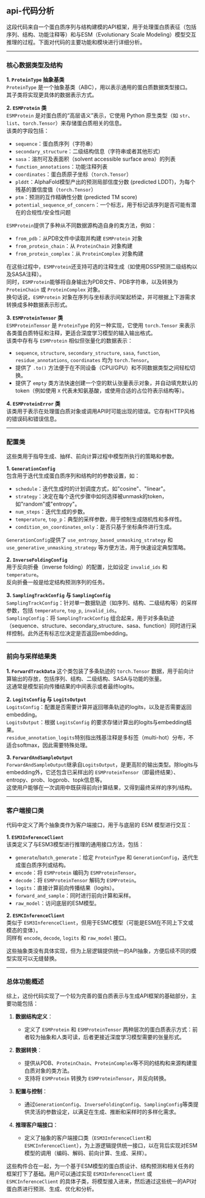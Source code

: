 ## api-代码分析
这段代码来自一个蛋白质序列与结构建模的API框架，用于处理蛋白质表征（包括序列、结构、功能注释等）和与ESM（Evolutionary Scale Modeling）模型交互推理的过程。下面对代码的主要功能和模块进行详细分析。

---

### 核心数据类型及结构

**1. `ProteinType` 抽象基类**  
`ProteinType` 是一个抽象基类（ABC），用以表示通用的蛋白质数据类型接口。  
其子类将实现更具体的数据表示方式。

**2. `ESMProtein` 类**  
`ESMProtein` 是对蛋白质的“高层语义”表示，它使用 Python 原生类型（如 `str`、`list`、`torch.Tensor`）来存储蛋白质相关的信息。  
该类的字段包括：
- `sequence`：蛋白质序列（字符串）
- `secondary_structure`：二级结构信息（字符串或者其他形式）
- `sasa`：溶剂可及表面积（solvent accessible surface area）的列表
- `function_annotations`：功能注释列表
- `coordinates`：蛋白质原子坐标（`torch.Tensor`）
- `plddt`：AlphaFold模型产出的预测局部信度分数 (predicted LDDT)，为每个残基的置信度值（`torch.Tensor`）
- `ptm`：预测的互作精确性分数 (predicted TM score)
- `potential_sequence_of_concern`：一个标志，用于标记该序列是否可能有潜在的合规性/安全性问题

`ESMProtein`提供了多种从不同数据源构造自身的类方法，例如：  
- `from_pdb`：从PDB文件中读取并构建 `ESMProtein` 对象  
- `from_protein_chain`：从 `ProteinChain` 对象构建  
- `from_protein_complex`：从 `ProteinComplex` 对象构建  

在这些过程中，`ESMProtein`还支持可选的注释生成（如使用DSSP预测二级结构以及SASA注释）。  
同时，`ESMProtein`能够将自身输出为PDB文件、PDB字符串，以及转换为 `ProteinChain` 或 `ProteinComplex` 对象。  
换句话说，`ESMProtein` 对象在序列与坐标表示间架起桥梁，并可根据上下游需求转换成多种数据表示形式。

**3. `ESMProteinTensor` 类**  
`ESMProteinTensor` 是 `ProteinType` 的另一种实现，它使用 `torch.Tensor` 来表示各类蛋白质特征和注释，更适合深度学习模型的输入输出格式。  
该类中存有与 `ESMProtein` 相似但张量化的数据表示：
- `sequence`, `structure`, `secondary_structure`, `sasa`, `function`, `residue_annotations`, `coordinates` 均为 `torch.Tensor`。
- 提供了 `.to()` 方法便于在不同设备（CPU/GPU）和不同数据类型之间轻松切换。  
- 提供了 `empty` 类方法快速创建一个空的默认张量表示对象，并自动填充默认的 token（例如使用 `X` 代表未知氨基酸，或使用合适的占位符表示结构等）。

**4. `ESMProteinError` 类**  
该类用于表示在处理蛋白质对象或调用API时可能出现的错误。它存有HTTP风格的错误码和错误信息。

---

### 配置类

这些类用于指导生成、抽样、前向计算过程中模型所执行的策略和参数。

**1. `GenerationConfig`**  
包含用于迭代生成蛋白质序列和结构时的参数设置，如：  
- `schedule`：迭代生成时的计划调度方式，如"cosine"、"linear"。  
- `strategy`：决定在每个迭代步骤中如何选择被unmask的token，如"random"或"entropy"。  
- `num_steps`：迭代生成的步数。  
- `temperature`, `top_p`：典型的采样参数，用于控制生成随机性和多样性。  
- `condition_on_coordinates_only`：是否只基于坐标条件进行生成。

`GenerationConfig`提供了 `use_entropy_based_unmasking_strategy` 和 `use_generative_unmasking_strategy` 等方便方法，用于快速设定典型策略。

**2. `InverseFoldingConfig`**  
用于反向折叠（inverse folding）的配置，比如设定 `invalid_ids` 和 `temperature`。  
反向折叠一般是给定结构预测序列的任务。

**3. `SamplingTrackConfig` 与 `SamplingConfig`**  
`SamplingTrackConfig`：针对单一数据轨迹（如序列、结构、二级结构等）的采样参数，包括 `temperature`, `top_p`, `invalid_ids`。  
`SamplingConfig`：将 `SamplingTrackConfig` 组合起来，用于对多条轨迹（sequence、structure、secondary_structure、sasa、function）同时进行采样控制。此外还有标志位决定是否返回embedding。

---

### 前向与采样结果类

**1. `ForwardTrackData`**
这个类包装了多条轨迹的 `torch.Tensor` 数据，用于前向计算输出的存放，包括序列、结构、二级结构、SASA与功能的张量。  
这通常是模型前向传播结果的中间表示或者最终logits。

**2. `LogitsConfig` 与 `LogitsOutput`**  
`LogitsConfig`：配置是否需要计算并返回哪条轨迹的logits，以及是否需要返回embedding。  
`LogitsOutput`：根据 `LogitsConfig` 的要求存储计算出的logits与embedding结果。  
`residue_annotation_logits`特别指出残基注释是多标签（multi-hot）分布，不适合softmax，因此需要特殊处理。

**3. `ForwardAndSampleOutput`**  
`ForwardAndSampleOutput`继承自`LogitsOutput`，是更高阶的输出类型。除logits与embedding外，它还包含已采样出的 `ESMProteinTensor`（即最终结果）、entropy、prob、logprob、topk信息等。  
这使用户能够在一次调用中既获得前向计算结果，又得到最终采样的序列/结构。

---

### 客户端接口类

代码中定义了两个抽象类作为客户端接口，用于与底层的 ESM 模型进行交互：

**1. `ESM3InferenceClient`**  
该类定义了与ESM3模型进行推理的通用接口方法，包括：  
- `generate`/`batch_generate`：给定 `ProteinType` 和 `GenerationConfig`，迭代生成蛋白质序列或结构。  
- `encode`：将 `ESMProtein` 编码为 `ESMProteinTensor`。  
- `decode`：将 `ESMProteinTensor` 解码为 `ESMProtein`。  
- `logits`：直接计算前向传播结果（logits）。  
- `forward_and_sample`：同时进行前向计算和采样。  
- `raw_model`：访问底层的ESM模型。

**2. `ESMCInferenceClient`**  
类似于 `ESM3InferenceClient`，但用于ESMC模型（可能是ESM在不同上下文或模态的变体）。  
同样有 `encode`, `decode`, `logits` 和 `raw_model` 接口。

这些抽象类没有具体实现，但为上层逻辑提供统一的API抽象，方便后续不同的模型实现可以无缝替换。

---

### 总体功能概述

综上，这份代码实现了一个较为完善的蛋白质表示与生成API框架的基础部分，主要功能包括：

1. **数据结构定义**：  
   - 定义了 `ESMProtein` 和 `ESMProteinTensor` 两种层次的蛋白质表示方式：前者较为抽象和人类可读，后者更接近深度学习模型需要的张量形式。

2. **数据转换**：  
   - 提供从PDB、`ProteinChain`、`ProteinComplex`等不同的结构和来源构建蛋白质对象的类方法。
   - 支持将 `ESMProtein` 转换为 `ESMProteinTensor`，并反向转换。

3. **配置与控制**：  
   - 通过`GenerationConfig`、`InverseFoldingConfig`、`SamplingConfig`等类提供灵活的参数设定，以满足在生成、推断和采样时的多样化需求。

4. **推理客户端接口**：  
   - 定义了抽象的客户端接口类（`ESM3InferenceClient`和`ESMCInferenceClient`），为上游逻辑提供统一接口，以在背后实现对ESM模型的调用（编码、解码、前向计算、生成、采样）。

这些构件合在一起，为一个基于ESM模型的蛋白质设计、结构预测和相关任务的框架打下了基础。用户可以通过实现 `ESM3InferenceClient` 或 `ESMCInferenceClient` 的具体子类，将模型接入进来，然后通过这些统一的API对蛋白质进行预测、生成、优化和分析。
